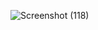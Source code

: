 ![Screenshot (118)](https://user-images.githubusercontent.com/74527431/102889502-ca91fd80-4480-11eb-89c2-c47d986e2f3c.png)

